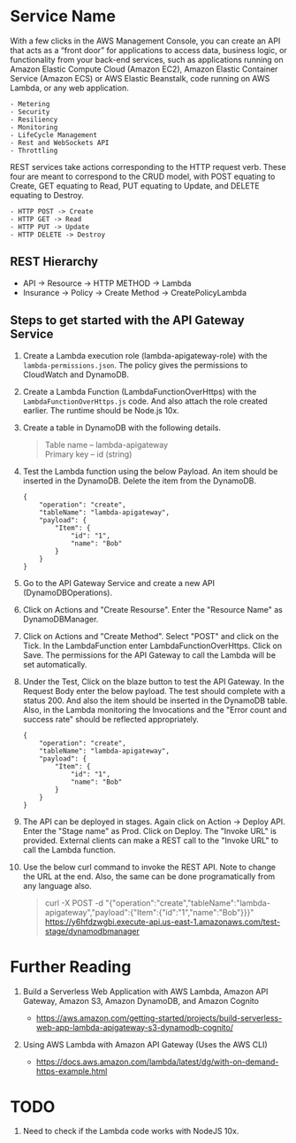 # Service Name

With a few clicks in the AWS Management Console, you can create an API that acts as a “front door” for applications to access data, business logic, or functionality from your back-end services, such as applications running on Amazon Elastic Compute Cloud (Amazon EC2), Amazon Elastic Container Service (Amazon ECS) or AWS Elastic Beanstalk, code running on AWS Lambda, or any web application.

    - Metering
	- Security
	- Resiliency
	- Monitoring
	- LifeCycle Management
	- Rest and WebSockets API
	- Throttling

REST services take actions corresponding to the HTTP request verb. These four are meant to correspond to the CRUD model, with POST equating to Create, GET equating to Read, PUT equating to Update, and DELETE equating to Destroy.

    - HTTP POST -> Create
    - HTTP GET -> Read
    - HTTP PUT -> Update
    - HTTP DELETE -> Destroy

## REST Hierarchy

- API -> Resource -> HTTP METHOD -> Lambda
- Insurance -> Policy -> Create Method -> CreatePolicyLambda

## Steps to get started with the API Gateway Service

1. Create a Lambda execution role (lambda-apigateway-role) with the `lambda-permissions.json`. The policy gives the permissions to CloudWatch and DynamoDB.

1. Create a Lambda Function (LambdaFunctionOverHttps) with the `LambdaFunctionOverHttps.js` code. And also attach the role created earlier. The runtime should be Node.js 10x.

1. Create a table in DynamoDB with the following details.

    >Table name – lambda-apigateway\
    >Primary key – id (string)

1. Test the Lambda function using the below Payload. An item should be inserted in the DynamoDB. Delete the item from the DynamoDB.
    ```
    {
        "operation": "create",
        "tableName": "lambda-apigateway",
        "payload": {
            "Item": {
                "id": "1",
                "name": "Bob"
            }
        }
    }
    ```
1. Go to the API Gateway Service and create a new API (DynamoDBOperations).

1. Click on Actions and "Create Resourse". Enter the "Resource Name" as DynamoDBManager.

1. Click on Actions and "Create Method". Select "POST" and click on the Tick. In the LambdaFunction enter LambdaFunctionOverHttps. Click on Save. The permissions for the API Gateway to call the Lambda will be set automatically.

1. Under the Test, Click on the blaze button to test the API Gateway. In the Request Body enter the below payload. The test should complete with a status 200. And also the item should be inserted in the DynamoDB table. Also, in the Lambda monitoring the Invocations and the "Error count and success rate" should be reflected appropriately.
    ```
    {
        "operation": "create",
        "tableName": "lambda-apigateway",
        "payload": {
            "Item": {
                "id": "1",
                "name": "Bob"
            }
        }
    }
    ```
1. The API can be deployed in stages. Again click on Action -> Deploy API. Enter the "Stage name" as Prod. Click on Deploy. The "Invoke URL" is provided. External clients can make a REST call to the "Invoke URL" to call the Lambda function.

1. Use the below curl command to invoke the REST API. Note to change the URL at the end. Also, the same can be done programatically from any language also.

    >curl -X POST -d "{\"operation\":\"create\",\"tableName\":\"lambda-apigateway\",\"payload\":{\"Item\":{\"id\":\"1\",\"name\":\"Bob\"}}}" https://y6hfdzwgbi.execute-api.us-east-1.amazonaws.com/test-stage/dynamodbmanager

# Further Reading

1. Build a Serverless Web Application with AWS Lambda, Amazon API Gateway, Amazon S3, Amazon DynamoDB, and Amazon Cognito
    - https://aws.amazon.com/getting-started/projects/build-serverless-web-app-lambda-apigateway-s3-dynamodb-cognito/

1. Using AWS Lambda with Amazon API Gateway (Uses the AWS CLI)
    - https://docs.aws.amazon.com/lambda/latest/dg/with-on-demand-https-example.html

# TODO

1. Need to check if the Lambda code works with NodeJS 10x.